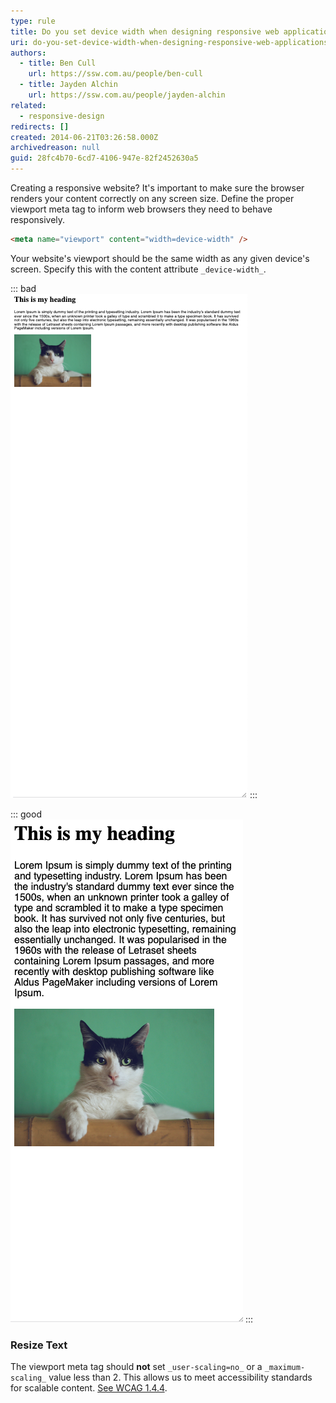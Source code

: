 ```yaml
---
type: rule
title: Do you set device width when designing responsive web applications?
uri: do-you-set-device-width-when-designing-responsive-web-applications
authors:
  - title: Ben Cull
    url: https://ssw.com.au/people/ben-cull
  - title: Jayden Alchin
    url: https://ssw.com.au/people/jayden-alchin
related:
  - responsive-design
redirects: []
created: 2014-06-21T03:26:58.000Z
archivedreason: null
guid: 28fc4b70-6cd7-4106-947e-82f2452630a5
---
```

Creating a responsive website? It's important to make sure the browser renders your content correctly on any screen size. Define the proper viewport meta tag to inform web browsers they need to behave responsively.

<!--endintro-->

```html
<meta name="viewport" content="width=device-width" />
```
Your website's viewport should be the same width as any given device's screen. Specify this with the content attribute `_device-width_`. 

::: bad  
![Figure: Bad example - No viewport meta tag](/rules/do-you-set-device-width-when-designing-responsive-web-applications/viewport-bad.png)
:::

::: good  
![Figure: Good example - Correct viewport meta tag](/rules/do-you-set-device-width-when-designing-responsive-web-applications/viewport-good.png)
:::

### Resize Text

The viewport meta tag should **not** set `_user-scaling=no_` or a `_maximum-scaling_` value less than 2. This allows us to meet accessibility standards for scalable content. [See WCAG 1.4.4](https://www.w3.org/WAI/WCAG21/Understanding/resize-text.html).

